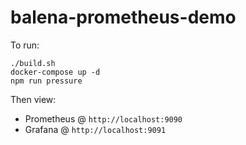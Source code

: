 balena-prometheus-demo
===

To run:

```
./build.sh
docker-compose up -d
npm run pressure
```

Then view:

- Prometheus @ `http://localhost:9090`
- Grafana @ `http://localhost:9091`
